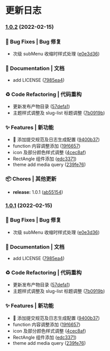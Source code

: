 # 更新日志 


### [1.0.2](https://github.com/niezicheng/article-dumi/compare/v1.1.0...v1.0.2) (2022-02-15)


### 🐛 Bug Fixes | Bug 修复

* 次级 subMenu 收缩时样式处理 ([e0e3d36](https://github.com/niezicheng/article-dumi/commit/e0e3d36ed3b9bc7df5e1ffe607c544dc8d6e7a44))


### 📝 Documentation | 文档

* add LICENSE ([7985ea4](https://github.com/niezicheng/article-dumi/commit/7985ea4adabdce16835e9e7c0841bb70369fa2c1))


### ♻ Code Refactoring | 代码重构

* 更新发布产物目录 ([57defa1](https://github.com/niezicheng/article-dumi/commit/57defa1f0168fedea07fe3b9b67039a4600ad2ec))
* 主题样式调整及 slug-list 标题调整 ([7b0919b](https://github.com/niezicheng/article-dumi/commit/7b0919b88156faf348eaeb78983b00dbb04613a4))


### ✨ Features | 新功能

* 🎸 添加提交规范及日志生成配置 ([9400b37](https://github.com/niezicheng/article-dumi/commit/9400b37e28bdefafd182e3015aa6251e6f43c6f4))
* function 内容调整添加 ([19f6657](https://github.com/niezicheng/article-dumi/commit/19f6657595c0caa04c9d684dda4cd80a1c01055c))
* icon 及部分颜色样式调整 ([4cec8af](https://github.com/niezicheng/article-dumi/commit/4cec8afc39f4334926a33874bdb524c65838be78))
* RectAngle 组件添加 ([edc3371](https://github.com/niezicheng/article-dumi/commit/edc337172f6d6267549e1b3a28706b1def8f988d))
* theme add media query ([239fe76](https://github.com/niezicheng/article-dumi/commit/239fe768b09b2941cfc83a5fac585ca9940f6efa))


### 📦 Chores | 其他更新

* **release:** 1.0.1 ([ab55154](https://github.com/niezicheng/article-dumi/commit/ab551547740b78aa1e7a97c59e6045b29d4b42ff))

### [1.0.1](https://github.com/niezicheng/article-dumi/compare/v1.1.0...v1.0.1) (2022-02-15)


### 🐛 Bug Fixes | Bug 修复

* 次级 subMenu 收缩时样式处理 ([e0e3d36](https://github.com/niezicheng/article-dumi/commit/e0e3d36ed3b9bc7df5e1ffe607c544dc8d6e7a44))


### 📝 Documentation | 文档

* add LICENSE ([7985ea4](https://github.com/niezicheng/article-dumi/commit/7985ea4adabdce16835e9e7c0841bb70369fa2c1))


### ♻ Code Refactoring | 代码重构

* 更新发布产物目录 ([57defa1](https://github.com/niezicheng/article-dumi/commit/57defa1f0168fedea07fe3b9b67039a4600ad2ec))
* 主题样式调整及 slug-list 标题调整 ([7b0919b](https://github.com/niezicheng/article-dumi/commit/7b0919b88156faf348eaeb78983b00dbb04613a4))


### ✨ Features | 新功能

* 🎸 添加提交规范及日志生成配置 ([9400b37](https://github.com/niezicheng/article-dumi/commit/9400b37e28bdefafd182e3015aa6251e6f43c6f4))
* function 内容调整添加 ([19f6657](https://github.com/niezicheng/article-dumi/commit/19f6657595c0caa04c9d684dda4cd80a1c01055c))
* icon 及部分颜色样式调整 ([4cec8af](https://github.com/niezicheng/article-dumi/commit/4cec8afc39f4334926a33874bdb524c65838be78))
* RectAngle 组件添加 ([edc3371](https://github.com/niezicheng/article-dumi/commit/edc337172f6d6267549e1b3a28706b1def8f988d))
* theme add media query ([239fe76](https://github.com/niezicheng/article-dumi/commit/239fe768b09b2941cfc83a5fac585ca9940f6efa))
